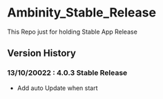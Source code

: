 # Ambinity_Stable_Release
This Repo just for holding Stable App Release
## Version History
### 13/10/20022 : 4.0.3 Stable Release 
 - Add auto Update when start
